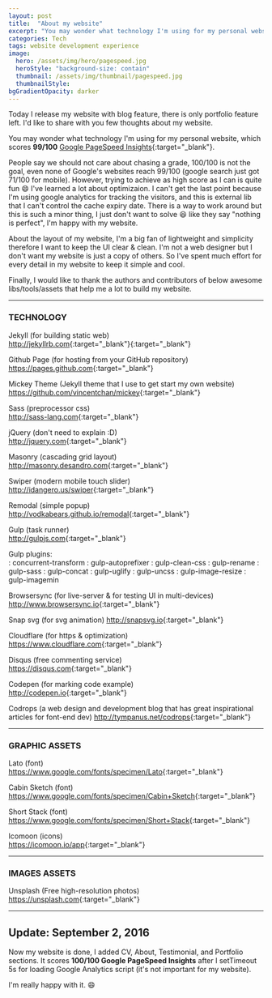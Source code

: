 ```yaml
---
layout: post
title:  "About my website"
excerpt: "You may wonder what technology I'm using for my personal website, which scores 99/100 Google PageSpeed Insights"
categories: Tech
tags: website development experience
image:
  hero: /assets/img/hero/pagespeed.jpg
  heroStyle: "background-size: contain"
  thumbnail: /assets/img/thumbnail/pagespeed.jpg
  thumbnailStyle:
bgGradientOpacity: darker
---
```


Today I release my website with blog feature, there is only portfolio feature left. I'd like to share with you few thoughts about my website.

You may wonder what technology I'm using for my personal website, which scores **99/100** [Google PageSpeed Insights](https://developers.google.com/speed/pagespeed/insights/?url=https%3A%2F%2Fleetrunghoo.com "test result"){:target="_blank"}. 

People say we should not care about chasing a grade, 100/100 is not the goal, even none of Google's websites reach 99/100 (google search just got 71/100 for mobile). However, trying to achieve as high score as I can is quite fun :smile: I've learned a lot about optimizaion. I can't get the last point because I'm using google analytics for tracking the visitors, and this is external lib that I can't control the cache expiry date. There is a way to work around but this is such a minor thing, I just don't want to solve :laughing: like they say "nothing is perfect", I'm happy with my website.

About the layout of my website, I'm a big fan of lightweight and simplicity therefore I want to keep the UI clear & clean. I'm not a web designer but I don't want my website is just a copy of others. So I've spent much effort for every detail in my website to keep it simple and cool.

Finally, I would like to thank the authors and contributors of below awesome libs/tools/assets that help me a lot to build my website.

---

### TECHNOLOGY

Jekyll (for building static web)    
<http://jekyllrb.com>{:target="_blank"}{:target="_blank"}

Github Page (for hosting from your GitHub repository)  
<https://pages.github.com>{:target="_blank"}

Mickey Theme (Jekyll theme that I use to get start my own website)  
<https://github.com/vincentchan/mickey>{:target="_blank"}

Sass (preprocessor css)  
<http://sass-lang.com>{:target="_blank"}

jQuery (don't need to explain :D)  
<http://jquery.com>{:target="_blank"}

Masonry (cascading grid layout)
<http://masonry.desandro.com>{:target="_blank"}

Swiper (modern mobile touch slider)
<http://idangero.us/swiper>{:target="_blank"}

Remodal (simple popup)
<http://vodkabears.github.io/remodal>{:target="_blank"}

Gulp (task runner)  
<http://gulpjs.com>{:target="_blank"}

Gulp plugins:  
: concurrent-transform 
: gulp-autoprefixer 
: gulp-clean-css 
: gulp-rename
: gulp-sass
: gulp-concat
: gulp-uglify
: gulp-uncss
: gulp-image-resize
: gulp-imagemin

Browsersync (for live-server & for testing UI in multi-devices) 
<http://www.browsersync.io>{:target="_blank"}

Snap svg (for svg animation)
<http://snapsvg.io>{:target="_blank"}

Cloudflare (for https & optimization)  
<https://www.cloudflare.com>{:target="_blank"}

Disqus (free commenting service)  
<https://disqus.com>{:target="_blank"}

Codepen (for marking code example)  
<http://codepen.io>{:target="_blank"}

Codrops (a web design and development blog that has great inspirational articles for font-end dev)
<http://tympanus.net/codrops>{:target="_blank"}

---

### GRAPHIC ASSETS

Lato (font)  
<https://www.google.com/fonts/specimen/Lato>{:target="_blank"}

Cabin Sketch (font)  
<https://www.google.com/fonts/specimen/Cabin+Sketch>{:target="_blank"}

Short Stack (font)  
<https://www.google.com/fonts/specimen/Short+Stack>{:target="_blank"}

Icomoon (icons)  
<https://icomoon.io/app>{:target="_blank"}

---

### IMAGES ASSETS

Unsplash (Free high-resolution photos)  
<https://unsplash.com>{:target="_blank"}

---

## Update: September 2, 2016

Now my website is done, I added CV, About, Testimonial, and Portfolio sections. It scores __100/100 Google PageSpeed Insights__ after I setTimeout 5s for loading Google Analytics script (it's not important for my website).

I'm really happy with it. :smile:

